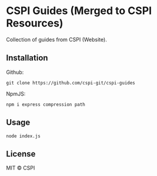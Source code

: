 # CSPI Guides (Merged to CSPI Resources)
Collection of guides from CSPI (Website).

## Installation
Github:
```
git clone https://github.com/cspi-git/cspi-guides
```

NpmJS:
```
npm i express compression path
```

## Usage
```
node index.js
```

## License
MIT © CSPI